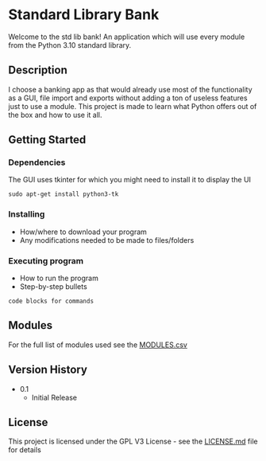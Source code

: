 # Standard Library Bank

Welcome to the std lib bank! An application which will use every module from the Python 3.10 standard library.

## Description

I choose a banking app as that would already use most of the functionality as a GUI, file import and exports without adding a ton of useless features just to use a module. This project is made to learn what Python offers out of the box and how to use it all.


## Getting Started

### Dependencies

The GUI uses tkinter for which you might need to install it to display the UI
```
sudo apt-get install python3-tk
```

### Installing

* How/where to download your program
* Any modifications needed to be made to files/folders

### Executing program

* How to run the program
* Step-by-step bullets
```
code blocks for commands
```

## Modules

For the full list of modules used see the [MODULES.csv](MODULES.csv)

## Version History

* 0.1
    * Initial Release

## License

This project is licensed under the GPL V3 License - see the [LICENSE.md](LICENSE.md) file for details

